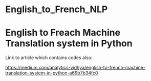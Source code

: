 # English_to_French_NLP

# English to Freach Machine Translation system in Python
Link to article which contains codes also::

https://medium.com/analytics-vidhya/english-to-french-machine-translation-system-in-python-a69b7b34fc0
